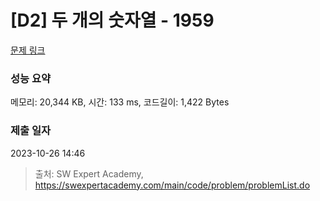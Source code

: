 # [D2] 두 개의 숫자열 - 1959 

[문제 링크](https://swexpertacademy.com/main/code/problem/problemDetail.do?contestProbId=AV5PpoFaAS4DFAUq) 

### 성능 요약

메모리: 20,344 KB, 시간: 133 ms, 코드길이: 1,422 Bytes

### 제출 일자

2023-10-26 14:46



> 출처: SW Expert Academy, https://swexpertacademy.com/main/code/problem/problemList.do